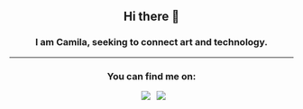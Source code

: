 <div align="center">

## Hi there 👋

### I am Camila, seeking to connect art and technology.
  
</div>

----


<div align="center">

### You can find me on: </br>

&ensp;[<img src="https://img.shields.io/badge/linkedin-%230077B5.svg?style=for-the-badge&logo=linkedin&logoColor=white" />](https://www.linkedin.com/in/camila-mauro/)
&ensp;[<img src="https://img.shields.io/badge/Gmail-D14836?style=for-the-badge&logo=gmail&logoColor=white" />](mailto:maurocamila499@gmail.com)

</div>
